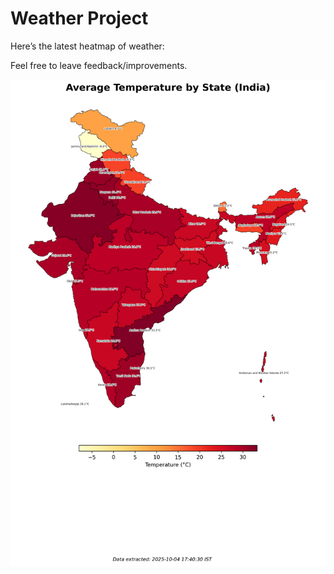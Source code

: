 # Weather Project

Here’s the latest heatmap of weather:

Feel free to leave feedback/improvements.

![India Heatmap](docs/assets/india_heatmap.png?v=E10EB8)
